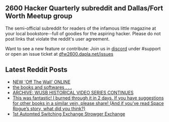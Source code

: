 ## 2600 Hacker Quarterly subreddit and Dallas/Fort Worth Meetup group
The semi-official subreddit for readers of the infamous little magazine at your local bookstore--full of goodies for the aspiring hacker. Please do not post links that violate the reddit's user agreement.

Want to see a new feature or contribute: 
Join us in [discord](https://dfw2600.dapla.net/chat) under #support or open an issue ticket at [dfw2600.dapla.net/issues](https://dfw2600.dapla.net/issues)

## Latest Reddit Posts
<!-- BLOG-POST-LIST:START -->
- [NEW 'Off The Wall' ONLINE](https://2600.com/wall/04-04-2023)
- [the books and softwares . . .](https://www.reddit.com/r/2600/comments/12c1k83/the_books_and_softwares/)
- [ARCHIVE: WUSB HISTORICAL VIDEO SERIES CONTINUES](https://2600.com/content/archive-wusb-historical-video-series-continues)
- [This was fantastic! I burned through it in 2 days. If you have suggestions for other books in a similar vein, please share! (And if you’ve read Space Rogue’s story, what did you think?)](https://www.reddit.com/r/2600/comments/12a228q/this_was_fantastic_i_burned_through_it_in_2_days/)
- [1st Automted Switching Exchange Strowger Exchange](https://www.reddit.com/r/2600/comments/123xppj/1st_automted_switching_exchange_strowger_exchange/)
<!-- BLOG-POST-LIST:END -->
